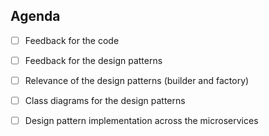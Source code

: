 
## Agenda

- [ ] Feedback for the code
- [ ] Feedback for the design patterns
- [ ] Relevance of the design patterns (builder and factory)
- [ ] Class diagrams for the design patterns
- [ ] Design pattern implementation across the microservices


